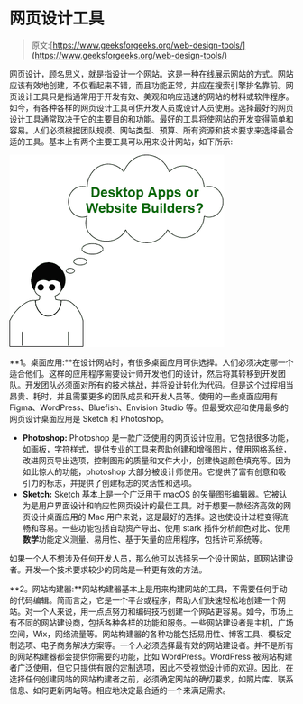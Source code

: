 # 网页设计工具

> 原文:[https://www.geeksforgeeks.org/web-design-tools/](https://www.geeksforgeeks.org/web-design-tools/)

网页设计，顾名思义，就是指设计一个网站。这是一种在线展示网站的方式。网站应该有效地创建，不仅看起来不错，而且功能正常，并应在搜索引擎排名靠前。网页设计工具只是指通常用于开发有效、美观和响应迅速的网站的材料或软件程序。如今，有各种各样的网页设计工具可供开发人员或设计人员使用。选择最好的网页设计工具通常取决于它的主要目的和功能。最好的工具将使网站的开发变得简单和容易。人们必须根据团队规模、网站类型、预算、所有资源和技术要求来选择最合适的工具。基本上有两个主要工具可以用来设计网站，如下所示:

![](img/e81e49acb8f11ca5d9a1357e420f9939.png)

**1。桌面应用:**在设计网站时，有很多桌面应用可供选择。人们必须决定哪一个适合他们。这样的应用程序需要设计师开发他们的设计，然后将其转移到开发团队。开发团队必须面对所有的技术挑战，并将设计转化为代码。但是这个过程相当昂贵、耗时，并且需要更多的团队成员和开发人员等。使用的一些桌面应用有 Figma、WordPress、Bluefish、Envision Studio 等。但最受欢迎和使用最多的网页设计桌面应用是 Sketch 和 Photoshop。

*   **Photoshop:** Photoshop 是一款广泛使用的网页设计应用。它包括很多功能，如画板，字符样式，提供专业的工具来帮助创建和增强图片，使用网格系统，改进网页导出选项，控制图形的质量和文件大小，创建快速颜色填充等。因为如此惊人的功能，photoshop 大部分被设计师使用。它提供了富有创意和吸引力的标志，并提供了创建标志的灵活性和选项。
*   **Sketch:** Sketch 基本上是一个广泛用于 macOS 的矢量图形编辑器。它被认为是用户界面设计和响应性网页设计的最佳工具。对于想要一款经济高效的网页设计桌面应用的 Mac 用户来说，这是最好的选择。这也使设计过程变得流畅和容易。一些功能包括自动资产导出、使用 stark 插件分析颜色对比、使用**数学**功能定义测量、易用性、基于矢量的应用程序，包括许可系统等。

如果一个人不想涉及任何开发人员，那么他可以选择另一个设计网站，即网站建设者。开发一个技术要求较少的网站是一种更有效的方法。

**2。网站构建器:**网站构建器基本上是用来构建网站的工具，不需要任何手动的代码编辑。简而言之，它是一个平台或程序，帮助人们快速轻松地创建一个网站。对一个人来说，用一点点努力和编码技巧创建一个网站更容易。如今，市场上有不同的网站建设商，包括各种各样的功能和服务。一些网站建设者是主机，广场空间，Wix，网络流量等。网站构建器的各种功能包括易用性、博客工具、模板定制选项、电子商务解决方案等。一个人必须选择最有效的网站建设者。并不是所有的网站构建器都会提供你需要的功能，比如 WordPress。WordPress 被网站构建者广泛使用，但它只提供有限的定制选项，因此不受视觉设计师的欢迎。因此，在选择任何创建网站的网站构建者之前，必须确定网站的确切要求，如照片库、联系信息、如何更新网站等。相应地决定最合适的一个来满足需求。